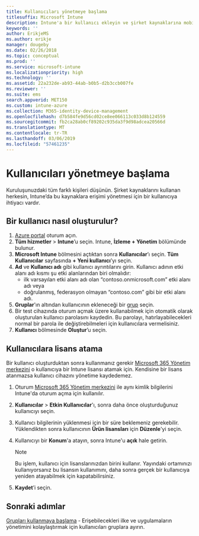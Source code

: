 ```yaml
---
title: Kullanıcıları yönetmeye başlama
titlesuffix: Microsoft Intune
description: Intune'a bir kullanıcı ekleyin ve şirket kaynaklarına mobil cihazlardan erişebilmesi için bu kullanıcıya bir lisans atayın.
keywords: ''
author: ErikjeMS
ms.author: erikje
manager: dougeby
ms.date: 02/26/2018
ms.topic: conceptual
ms.prod: ''
ms.service: microsoft-intune
ms.localizationpriority: high
ms.technology: ''
ms.assetid: 22a232de-ab93-44ab-b0b5-d2b3ccb007fe
ms.reviewer: ''
ms.suite: ems
search.appverid: MET150
ms.custom: intune-azure
ms.collection: M365-identity-device-management
ms.openlocfilehash: d7b584fe9d56cd02ce8ee066113c033d8b124559
ms.sourcegitcommit: fb2ca28ab0cf89202c935da3f9d98adcea20566d
ms.translationtype: MT
ms.contentlocale: tr-TR
ms.lasthandoff: 03/06/2019
ms.locfileid: "57461235"
---
```

# <a name="get-started-managing-users"></a>Kullanıcıları yönetmeye başlama

Kuruluşunuzdaki tüm farklı kişileri düşünün. Şirket kaynaklarını kullanan herkesin, Intune’da bu kaynaklara erişimi yönetmesi için bir kullanıcıya ihtiyacı vardır.

## <a name="how-do-i-create-a-user"></a>Bir kullanıcı nasıl oluşturulur?

1. [Azure portal](https://portal.azure.com) oturum açın.
2. **Tüm hizmetler** > **Intune**’u seçin. Intune, **İzleme + Yönetim** bölümünde bulunur.
3. **Microsoft Intune** bölmesini açtıktan sonra **Kullanıcılar**’ı seçin. **Tüm Kullanıcılar** sayfasında **+ Yeni kullanıcı**’yı seçin.
4. **Ad** ve **Kullanıcı adı** gibi kullanıcı ayrıntılarını girin. Kullanıcı adının etki alanı adı kısmı şu etki alanlarından biri olmalıdır:
    - ilk varsayılan etki alanı adı olan “contoso.onmicrosoft.com” etki alanı adı veya
    - doğrulanmış, federasyon olmayan “contoso.com” gibi bir etki alanı adı.
5. **Gruplar**'ın altından kullanıcının ekleneceği bir [grup](get-started-groups.md) seçin.
6. Bir test cihazında oturum açmak üzere kullanabilmek için otomatik olarak oluşturulan kullanıcı parolasını kaydedin. Bu parolayı, hatırlayabilecekleri normal bir parola ile değiştirebilmeleri için kullanıcılara vermelisiniz.
7. **Kullanıcı** bölmesinde **Oluştur**’u seçin.

## <a name="assigning-licenses-to-users"></a>Kullanıcılara lisans atama

Bir kullanıcı oluşturduktan sonra kullanmanız gerekir [Microsoft 365 Yönetim merkezini](http://go.microsoft.com/fwlink/p/?LinkId=698854) o kullanıcıya bir Intune lisansı atamak için. Kendisine bir lisans atanmazsa kullanıcı cihazını yönetime kaydedemez.

1. Oturum [Microsoft 365 Yönetim merkezini](http://go.microsoft.com/fwlink/p/?LinkId=698854) ile aynı kimlik bilgilerini Intune'da oturum açma için kullanılır.
2. **Kullanıcılar** > **Etkin Kullanıcılar**'ı, sonra daha önce oluşturduğunuz kullanıcıyı seçin.
3. Kullanıcı bilgilerinin yüklenmesi için bir süre beklemeniz gerekebilir. Yüklendikten sonra kullanıcının **Ürün lisansları** için **Düzenle**'yi seçin.
4. Kullanıcıyı bir **Konum**'a atayın, sonra Intune'u **açık** hale getirin.

   > [!NOTE]
   > Bu işlem, kullanıcı için lisanslarınızdan birini kullanır. Yayındaki ortamınızı kullanıyorsanız bu lisansın kullanımını, daha sonra gerçek bir kullanıcıya yeniden atayabilmek için kapatabilirsiniz.

5. **Kaydet**’i seçin.

## <a name="next-steps"></a>Sonraki adımlar

[Grupları kullanmaya başlama](get-started-groups.md) - Erişebilecekleri ilke ve uygulamaların yönetimini kolaylaştırmak için kullanıcıları gruplara ayırın.
